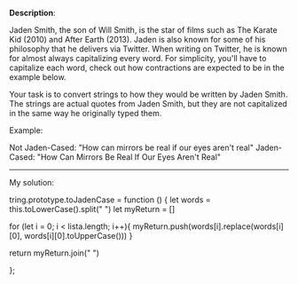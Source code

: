 **Description**:

Jaden Smith, the son of Will Smith, is the star of films such as The Karate Kid (2010) and After Earth (2013). Jaden is also known for some of his philosophy that he delivers via Twitter. When writing on Twitter, he is known for almost always capitalizing every word. For simplicity, you'll have to capitalize each word, check out how contractions are expected to be in the example below.

Your task is to convert strings to how they would be written by Jaden Smith. The strings are actual quotes from Jaden Smith, but they are not capitalized in the same way he originally typed them.

Example:

Not Jaden-Cased: "How can mirrors be real if our eyes aren't real"
Jaden-Cased:     "How Can Mirrors Be Real If Our Eyes Aren't Real"

------------------------------------------------------------------------------------------------

My solution:

tring.prototype.toJadenCase = function () {
  let words = this.toLowerCase().split(" ")
  let myReturn = []

  for (let i = 0; i < lista.length; i++){
    myReturn.push(words[i].replace(words[i][0], words[i][0].toUpperCase()))
  }
  
  return myReturn.join(" ")
  
  };
